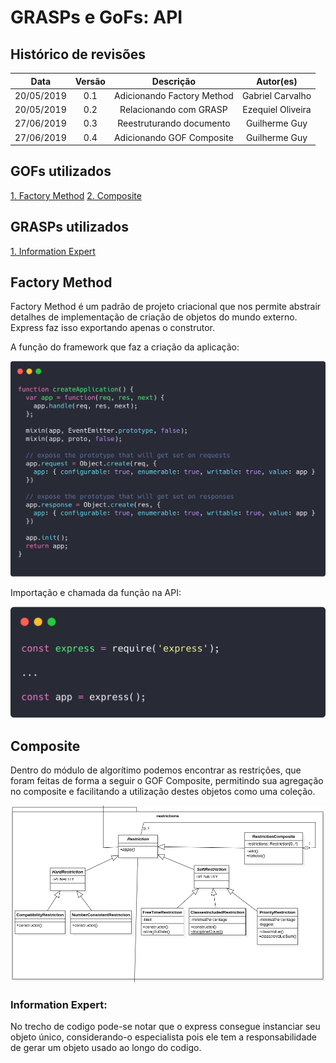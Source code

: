 # GRASPs e GoFs: API

## Histórico de revisões
|   Data   |  Versão  |        Descrição       |          Autor(es)          |
|:--------:|:--------:|:----------------------:|:---------------------------:|
| 20/05/2019 | 0.1  | Adicionando Factory Method | Gabriel Carvalho |
| 20/05/2019 | 0.2  | Relacionando com GRASP | Ezequiel Oliveira |
| 27/06/2019 | 0.3  | Reestruturando documento | Guilherme Guy |
| 27/06/2019 | 0.4  | Adicionando GOF Composite | Guilherme Guy |


## GOFs utilizados
[1. Factory Method](#factory-method)
[2. Composite](#composite)

## GRASPs utilizados
[1. Information Expert ](#information-expert)

## Factory Method

Factory Method é um padrão de projeto criacional que nos permite abstrair detalhes de implementação de criação de objetos do mundo externo. Express faz isso exportando apenas o construtor.

A função do framework que faz a criação da aplicação:  

[![Factory - Function](img/api-factory-func.png)](img/api-factory.png)

Importação e chamada da função na API:

[![Factory - Declaration](img/api-factory.png)](img/api-factory.png)

## Composite
Dentro do módulo de algorítimo podemos encontrar as restrições, que foram feitas de forma a seguir o GOF Composite, permitindo sua agregação no composite e facilitando a utilização destes objetos como uma coleção.

[![api-composite](img/api_composite_uml.png)](img/api_composite_uml.png)


### Information Expert:

No trecho de codigo pode-se notar que o express consegue instanciar seu objeto único, considerando-o especialista pois ele tem a responsabilidade de gerar um objeto usado ao longo do codigo.


